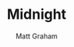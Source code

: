 ---
title: "Midnight"
github: https://github.com/mattgraham/midnight
demo: http://madebygraham.com/midnight/
author: Matt Graham
draft: true
ssg:
  - Jekyll
cms:
  - No Cms
---
